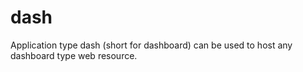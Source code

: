 # dash
Application type dash (short for dashboard) can be used to host any dashboard type web resource.
